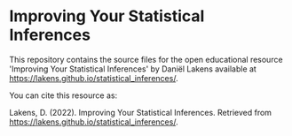 # Improving Your Statistical Inferences

This repository contains the source files for the open educational resource 'Improving Your Statistical Inferences' by Daniël Lakens available at https://lakens.github.io/statistical_inferences/. 

You can cite this resource as: 

Lakens, D. (2022). Improving Your Statistical Inferences. Retrieved from https://lakens.github.io/statistical_inferences/. 

